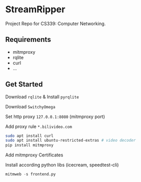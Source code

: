 # StreamRipper
Project Repo for CS339: Computer Networking.


## Requirements

- mitmproxy
- rqlite
- curl
- ...

## Get Started

Download `rqlite`  & Install `pyrqlite`

Download `SwitchyOmega`

Set http proxy `127.0.0.1:8080` (mitmproxy port)

Add proxy rule `*.bilivideo.com`

```bash
sudo apt install curl
sudo apt install ubuntu-restricted-extras # video decoder
pip install mitmproxy
```

Add mitmproxy Certificates

Install according python libs (icecream, speedtest-cli)

```python
mitmweb -s frontend.py 
```